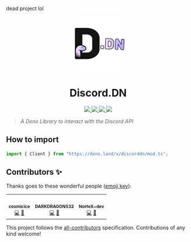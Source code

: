 dead project lol

<div align="center">
  <img src="discord.dn.png" height="150" width="150">
  <h1>Discord.DN</h1>
  
  <a href="#contributors-">
    <img src="https://img.shields.io/badge/all_contributors-3-orange.svg?style=for-the-badge">
  </a>
  <a href="LICENSE.md">
    <img src="https://img.shields.io/github/license/discorddn/discord.dn?style=for-the-badge">
  </a>
  <a href="https://deno.land/x/discorddn">
    <img src="https://img.shields.io/github/v/release/discorddn/discord.dn?include_prereleases&label=deno.land%2Fx&style=for-the-badge">
  </a>
  <a href="https://discorddn.mod.land/discord">
    <img src="https://img.shields.io/discord/783631897242238996?style=for-the-badge&labelColor=23272A&color=7289DA">
  </a>
  
</div>

> _A Deno Library to interact with the Discord API_

## How to import

```ts
import { Client } from "https://deno.land/x/discorddn/mod.ts";
```

## Contributors ✨

Thanks goes to these wonderful people ([emoji key](https://allcontributors.org/docs/en/emoji-key)):

<!-- ALL-CONTRIBUTORS-LIST:START - Do not remove or modify this section -->
<!-- prettier-ignore-start -->
<!-- markdownlint-disable -->
<table>
  <tr>
    <td align="center"><a href="https://cosmicice.cat"><img src="https://avatars.githubusercontent.com/u/67003720?v=4?s=100" width="100px;" alt=""/><br /><sub><b>cosmicice</b></sub></a><br /><a href="https://github.com/discorddn/discord.dn/commits?author=catcosmicice" title="Code">💻</a> <a href="https://github.com/discorddn/discord.dn/commits?author=catcosmicice" title="Documentation">📖</a></td>
    <td align="center"><a href="https://github.com/DARKDRAGON532"><img src="https://avatars.githubusercontent.com/u/69623818?v=4?s=100" width="100px;" alt=""/><br /><sub><b>DARKDRAGON532</b></sub></a><br /><a href="https://github.com/discorddn/discord.dn/commits?author=DARKDRAGON532" title="Code">💻</a> <a href="https://github.com/discorddn/discord.dn/commits?author=DARKDRAGON532" title="Documentation">📖</a></td>
    <td align="center"><a href="https://nortex.xyz/"><img src="https://avatars.githubusercontent.com/u/32877032?v=4?s=100" width="100px;" alt=""/><br /><sub><b>NorteX-dev</b></sub></a><br /><a href="https://github.com/discorddn/discord.dn/commits?author=NorteX-dev" title="Code">💻</a> <a href="https://github.com/discorddn/discord.dn/commits?author=NorteX-dev" title="Documentation">📖</a></td>
  </tr>
</table>

<!-- markdownlint-restore -->
<!-- prettier-ignore-end -->

<!-- ALL-CONTRIBUTORS-LIST:END -->

This project follows the [all-contributors](https://github.com/all-contributors/all-contributors) specification. Contributions of any kind welcome!
